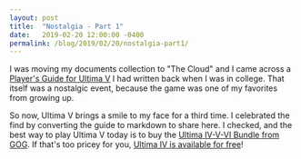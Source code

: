 ```yaml
---
layout: post
title:  "Nostalgia - Part 1"
date:   2019-02-20 12:00:00 -0400
permalink: /blog/2019/02/20/nostalgia-part1/
---
```


I was moving my documents collection to "The Cloud" and I came across a [Player's Guide for Ultima V][ultima5-guide] I had written back when I was in college. That itself was a nostalgic event, because the game was one of my favorites from growing up.
<!--break-->

So now, Ultima V brings a smile to my face for a third time. I celebrated the find by converting the guide to markdown to share here. I checked, and the best way to play Ultima V today is to buy the [Ultima IV-V-VI Bundle from GOG][ultima-bundle]. If that's too pricey for you, [Ultima IV is available for free][ultima4-free]!

[ultima5-guide]: /ultima5/
[ultima-bundle]: https://www.gog.com/game/ultima_456
[ultima4-free]: https://www.gog.com/game/ultima_4